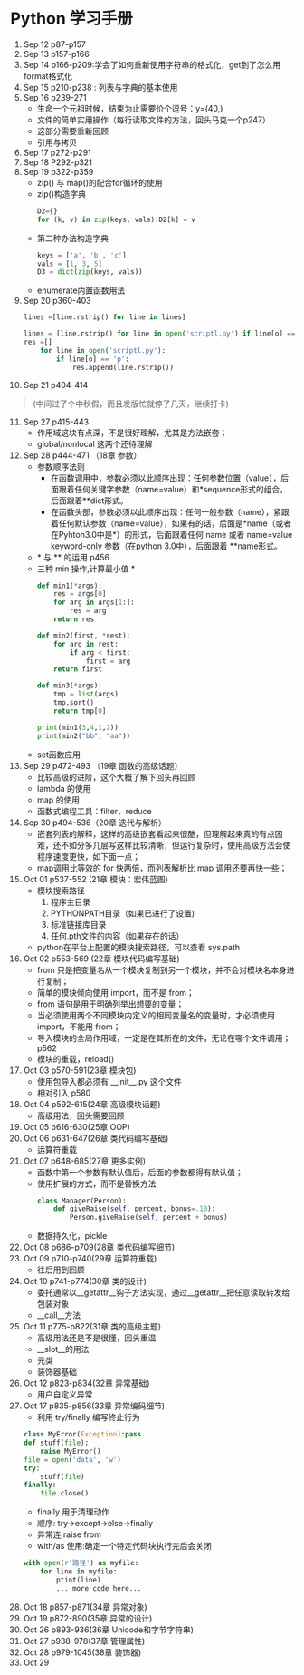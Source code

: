 # Python 学习手册
1. Sep 12  p87-p157
2. Sep 13  p157-p166
3. Sep 14  p166-p209:学会了如何重新使用字符串的格式化，get到了怎么用format格式化
4. Sep 15  p210-p238 : 列表与字典的基本使用
5. Sep 16  p239-271
	* 生命一个元祖时候，结束为止需要价个逗号：y=(40,)
	* 文件的简单实用操作（每行读取文件的方法，回头马克一个p247）
	* 这部分需要重新回顾
	* 引用与拷贝
6. Sep 17  p272-p291 
7. Sep 18  P292-p321
8. Sep 19  p322-p359 
	* zip() 与 map()的配合for循环的使用
	* zip()构造字典
		``` python
		D2={}
		for (k, v) in zip(keys, vals):D2[k] = v
	* 第二种办法构造字典
		``` python
		keys = ['a', 'b', 'c']
		vals = [1, 3, 5]
		D3 = dict(zip(keys, vals))
	* enumerate内置函数用法
9. Sep 20  p360-403
	``` python
	lines =[line.rstrip() for line in lines]

	lines = [line.rstrip() for line in open('scriptl.py') if line[o] == 'p']
	res =[]
		for line in open('scriptl.py'):
			if line[o] == 'p':
				res.append(line.rstrip())
10. Sep 21 p404-414
> (中间过了个中秋假，而且发版忙就停了几天，继续打卡)
11. Sep 27 p415-443
	* 作用域这块有点深，不是很好理解，尤其是方法嵌套；
	* global/nonlocal 这两个还待理解
12. Sep 28 p444-471 （18章 参数）
	* 参数顺序法则
		* 在函数调用中，参数必须以此顺序出现：任何参数位置（value），后面跟着任何关键字参数（name=value）和*sequence形式的组合，后面跟着**dict形式。
		* 在函数头部，参数必须以此顺序出现：任何一般参数（name），紧跟着任何默认参数（name=value），如果有的话，后面是\*name（或者在Pyhton3.0中是\*）的形式，后面跟着任何 name 或者 name=value keyword-only 参数（在python 3.0中），后面跟着 **name形式。
	* \* 与 \** 的运用 p456
	* 三种 min 操作,计算最小值
		* 
		``` python
		def min1(*args):
			res = args[0]
			for arg in args[1:]:
				res = arg
			return res

		def min2(first, *rest):
			for arg in rest:
				if arg < first:
					first = arg
			return first

		def min3(*args):
			tmp = list(args)
			tmp.sort()
			return tmp[0]

		print(min1(3,4,1,2))
		print(min2("bb", "aa")) 
	* set函数应用
13. Sep 29 p472-493 （19章 函数的高级话题）
	* 比较高级的进阶，这个大概了解下回头再回顾
	* lambda 的使用
	* map 的使用
	* 函数式编程工具：filter、reduce
14. Sep 30 p494-536（20章 迭代与解析）
	* 嵌套列表的解释，这样的高级嵌套看起来很酷，但理解起来真的有点困难，还不如分多几层写这样比较清晰，但运行复杂时，使用高级方法会使程序速度更快，如下面一点；
	* map调用比等效的 for 快两倍，而列表解析比 map 调用还要再快一些；
15. Oct 01 p537-552 (21章 模块：宏伟蓝图)
	* 模块搜索路径
		1. 程序主目录
		2. PYTHONPATH目录（如果已进行了设置)
		3. 标准链接库目录
		4. 任何.pth文件的内容（如果存在的话）
	* python在平台上配置的模块搜索路径，可以查看 sys.path
16. Oct 02 p553-569	(22章 模块代码编写基础)
	* from 只是把变量名从一个模块复制到另一个模块，并不会对模块名本身进行复制；
	* 简单的模块倾向使用 import，而不是 from；
	* from 语句是用于明确列举出想要的变量；
	* 当必须使用两个不同模块内定义的相同变量名的变量时，才必须使用 import，不能用 from；
	* 导入模块的全局作用域，一定是在其所在的文件，无论在哪个文件调用； p562
	* 模块的重载，reload()
17. Oct 03 p570-591(23章 模块包)
	* 使用包导入都必须有 \_\_init\_\_.py 这个文件
	* 相对引入 p580
18. Oct 04 p592-615(24章 高级模块话题)
	* 高级用法，回头需要回顾
19. Oct 05 p616-630(25章 OOP)
20. Oct 06 p631-647(26章 类代码编写基础)
	* 运算符重载
21. Oct 07 p648-685(27章 更多实例)
	* 函数中第一个参数有默认值后，后面的参数都得有默认值；
	* 使用扩展的方式，而不是替换方法
		``` python
		class Manager(Person):
			def giveRaise(self, percent, bonus=.10):
				Person.giveRaise(self, percent + bonus) 
	* 数据持久化，pickle
22. Oct 08 p686-p709(28章 类代码编写细节)
23. Oct 09 p710-p740(29章 运算符重载)
	* 往后用到回顾
24. Oct 10 p741-p774(30章 类的设计)
	* 委托通常以__getattr__钩子方法实现，通过__getattr__把任意读取转发给包装对象
	* __call__方法
25. Oct 11 p775-p822(31章 类的高级主题)
	* 高级用法还是不是很懂，回头重温
	* __slot__的用法
	* 元类
	* 装饰器基础
26. Oct 12 p823-p834(32章 异常基础)
	* 用户自定义异常
27. Oct 17 p835-p856(33章 异常编码细节)
	* 利用 try/finally 编写终止行为
	``` python
	class MyError(Exception):pass
	def stuff(file):
		raise MyError()
	file = open('data', 'w')
	try:
		stuff(file)
	finally:
		file.close()
	```
	* finally 用于清理动作
	* 顺序: try->except->else->finally
	* 异常连 raise from
	* with/as 使用:确定一个特定代码块执行完后会关闭
	```python
	with open(r'路径') as myfile:
		for line in myfile:
			ptint(line)
			... more code here...
	```
28. Oct 18 p857-p871(34章 异常对象)
29. Oct 19 p872-890(35章 异常的设计)
30. Oct 26 p893-936(36章 Unicode和字节字符串)
31. Oct 27 p938-978(37章 管理属性)
32. Oct 28 p979-1045(38章 装饰器)
33. Oct 29 
